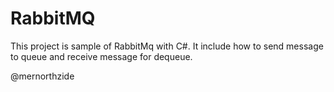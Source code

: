 # RabbitMQ

This project is sample of RabbitMq with C#. It include how to send message to queue and receive message for dequeue.


@mernorthzide
